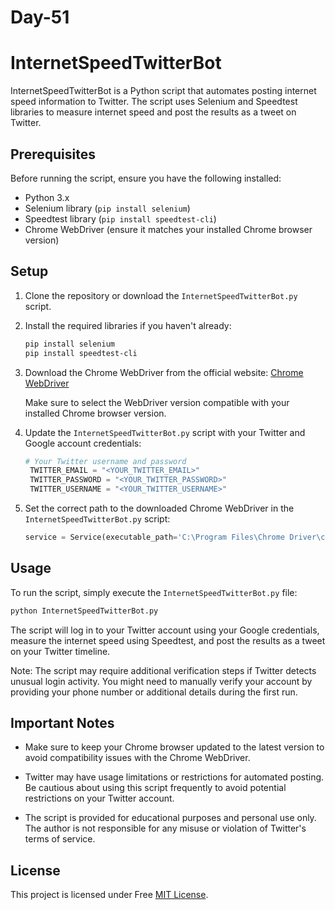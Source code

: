 # Day-51


# InternetSpeedTwitterBot

InternetSpeedTwitterBot is a Python script that automates posting internet speed information to Twitter. The script uses Selenium and Speedtest libraries to measure internet speed and post the results as a tweet on Twitter.

## Prerequisites

Before running the script, ensure you have the following installed:

- Python 3.x
- Selenium library (`pip install selenium`)
- Speedtest library (`pip install speedtest-cli`)
- Chrome WebDriver (ensure it matches your installed Chrome browser version)

## Setup

1. Clone the repository or download the `InternetSpeedTwitterBot.py` script.

2. Install the required libraries if you haven't already:

   ```bash
   pip install selenium
   pip install speedtest-cli
   ```

3. Download the Chrome WebDriver from the official website:
   [Chrome WebDriver](https://sites.google.com/a/chromium.org/chromedriver/downloads)

   Make sure to select the WebDriver version compatible with your installed Chrome browser version.

4. Update the `InternetSpeedTwitterBot.py` script with your Twitter and Google account credentials:

   ```python
   # Your Twitter username and password
    TWITTER_EMAIL = "<YOUR_TWITTER_EMAIL>"
    TWITTER_PASSWORD = "<YOUR_TWITTER_PASSWORD>"
    TWITTER_USERNAME = "<YOUR_TWITTER_USERNAME>"
   ```

5. Set the correct path to the downloaded Chrome WebDriver in the `InternetSpeedTwitterBot.py` script:

   ```python
   service = Service(executable_path='C:\Program Files\Chrome Driver\chromedriver.exe', chrome_options=chrome_options)
   ```

## Usage

To run the script, simply execute the `InternetSpeedTwitterBot.py` file:

```bash
python InternetSpeedTwitterBot.py
```

The script will log in to your Twitter account using your Google credentials, measure the internet speed using Speedtest, and post the results as a tweet on your Twitter timeline.

Note: The script may require additional verification steps if Twitter detects unusual login activity. You might need to manually verify your account by providing your phone number or additional details during the first run.

## Important Notes

- Make sure to keep your Chrome browser updated to the latest version to avoid compatibility issues with the Chrome WebDriver.

- Twitter may have usage limitations or restrictions for automated posting. Be cautious about using this script frequently to avoid potential restrictions on your Twitter account.

- The script is provided for educational purposes and personal use only. The author is not responsible for any misuse or violation of Twitter's terms of service.

## License

This project is licensed under Free [MIT License](LICENSE).
